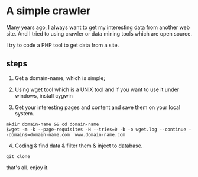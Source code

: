 A simple crawler
===================

Many years ago, I always want to get my interesting data from another web site.
And I tried to using crawler or data mining tools which are open source.

I try to code a PHP tool to get data from a site.

## steps

1. Get a domain-name, which is simple;

2. Using wget tool which is a UNIX tool and if you want to use it under windows, install cygwin
3. Get your interesting pages and content and save them on your local system.

```shell
mkdir domain-name && cd domain-name
$wget -m -k --page-requisites -H --tries=0 -b -o wget.log --continue --domains=domain-name.com  www.domain-name.com
```

4. Coding & find data & filter them & inject to database.

```shell
git clone 
```

that's all. enjoy it.